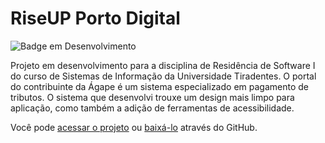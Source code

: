 # RiseUP Porto Digital

![Badge em Desenvolvimento](http://img.shields.io/static/v1?label=STATUS&message=EM%20DESENVOLVIMENTO&color=GREEN&style=for-the-badge)

Projeto em desenvolvimento para a disciplina de Residência de Software I do curso de Sistemas de Informação da Universidade Tiradentes. O portal do contribuinte da Ágape é um sistema especializado em pagamento de tributos. 
O sistema que desenvolvi trouxe um design mais limpo para aplicação, como também a adição de ferramentas de acessibilidade.

Você pode [acessar o projeto](https://agportal.vercel.app/) ou [baixá-lo](https://github.com/cardosojse/ag-portal) através do GitHub.
